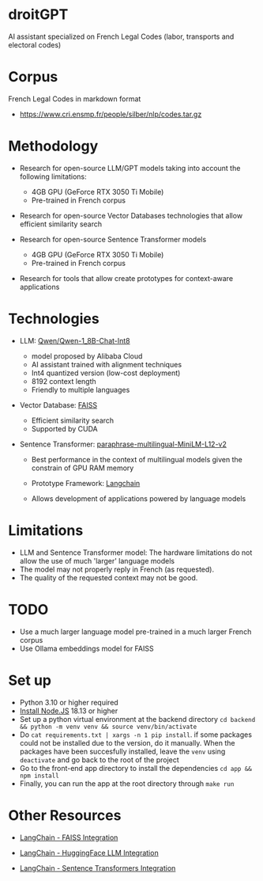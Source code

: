 # droitGPT

AI assistant specialized on French Legal Codes (labor, transports and electoral codes)

# Corpus

French Legal Codes in markdown format

- https://www.cri.ensmp.fr/people/silber/nlp/codes.tar.gz

# Methodology

- Research for open-source LLM/GPT models taking into account the following limitations:

  - 4GB GPU (GeForce RTX 3050 Ti Mobile)
  - Pre-trained in French corpus

- Research for open-source Vector Databases technologies that allow efficient similarity search

- Research for open-source Sentence Transformer models

  - 4GB GPU (GeForce RTX 3050 Ti Mobile)
  - Pre-trained in French corpus

- Research for tools that allow create prototypes for context-aware applications

# Technologies

- LLM: [Qwen/Qwen-1_8B-Chat-Int8](https://huggingface.co/Qwen/Qwen-1_8B-Chat-Int8)

  - model proposed by Alibaba Cloud
  - AI assistant trained with alignment techniques
  - Int4 quantized version (low-cost deployment)
  - 8192 context length
  - Friendly to multiple languages

- Vector Database: [FAISS](https://github.com/facebookresearch/faiss)

  - Efficient similarity search
  - Supported by CUDA

- Sentence Transformer: [paraphrase-multilingual-MiniLM-L12-v2](https://huggingface.co/sentence-transformers/paraphrase-multilingual-MiniLM-L12-v2#sentence-transformersparaphrase-multilingual-minilm-l12-v2)

  - Best performance in the context of multilingual models given the constrain of GPU RAM memory

  - Prototype Framework: [Langchain](https://python.langchain.com/docs/get_started/introduction)
  - Allows development of applications powered by language models

# Limitations

  - LLM and Sentence Transformer model: The hardware limitations do not allow the use of much 'larger' language models
  - The model may not properly reply in French (as requested).
  - The quality of the requested context may not be good.

# TODO

- Use a much larger language model pre-trained in a much larger French corpus
- Use Ollama embeddings model for FAISS

# Set up

- Python 3.10 or higher required
- [Install Node.JS](https://learn.microsoft.com/en-us/windows/dev-environment/javascript/nodejs-overview) 18.13 or higher
- Set up a python virtual environment at the backend directory `cd backend && python -m venv venv && source venv/bin/activate`
- Do `cat requirements.txt | xargs -n 1 pip install`. if some packages could not be installed due to the version, do it manually. When the packages have been succesfully installed, leave the `venv` using `deactivate` and go back to the root of the project
- Go to the front-end app directory to install the dependencies `cd app && npm install`
- Finally, you can run the app at the root directory through `make run`

# Other Resources

- [LangChain - FAISS Integration](https://python.langchain.com/docs/integrations/vectorstores/faiss)

- [LangChain - HuggingFace LLM Integration](https://python.langchain.com/docs/integrations/llms/huggingface_pipelines)

- [LangChain - Sentence Transformers Integration](https://python.langchain.com/docs/integrations/text_embeddingsentence_transformers)
